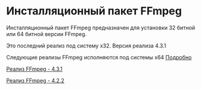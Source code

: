 # Инсталляционный пакет FFmpeg

Инсталляционный пакет FFmpeg предназначен для установки 32 битной или 64 битной версии FFmpeg.

Это последний реализ под систему x32. Версия реализа 4.3.1

Следующие реализы FFmpeg исполняются под системы x64 [Подробно](https://github.com/BtbN/FFmpeg-Builds/releases/tag/latest)

[Реализ FFmpeg - 4.3.1](https://github.com/ProjectSoft-STUDIONIONS/ffmpegInstaller/releases/tag/ffmpeg_4.3.1)

[Реализ FFmpeg - 4.2.2](https://github.com/ProjectSoft-STUDIONIONS/ffmpegInstaller/releases/tag/ffmpeg_4.2.2)
